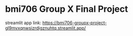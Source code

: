 # bmi706 Group X Final Project

streamlit app link: https://bmi706-groupx-project-gl9mvxqnwsizrdigznuhtq.streamlit.app/
